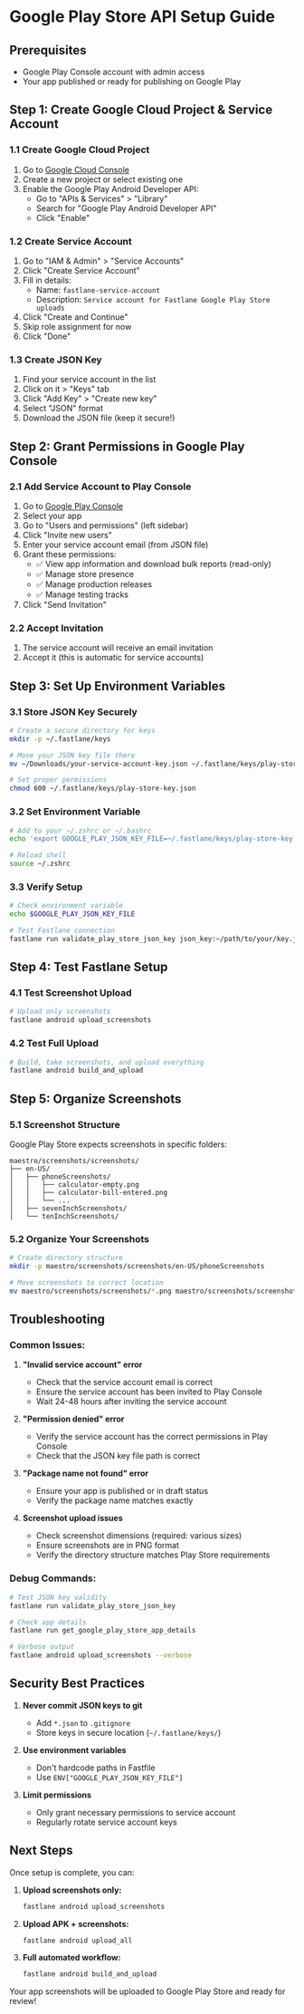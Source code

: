 # Google Play Store API Setup Guide

## Prerequisites
- Google Play Console account with admin access
- Your app published or ready for publishing on Google Play

## Step 1: Create Google Cloud Project & Service Account

### 1.1 Create Google Cloud Project
1. Go to [Google Cloud Console](https://console.cloud.google.com/)
2. Create a new project or select existing one
3. Enable the Google Play Android Developer API:
   - Go to "APIs & Services" > "Library"
   - Search for "Google Play Android Developer API"
   - Click "Enable"

### 1.2 Create Service Account
1. Go to "IAM & Admin" > "Service Accounts"
2. Click "Create Service Account"
3. Fill in details:
   - Name: `fastlane-service-account`
   - Description: `Service account for Fastlane Google Play Store uploads`
4. Click "Create and Continue"
5. Skip role assignment for now
6. Click "Done"

### 1.3 Create JSON Key
1. Find your service account in the list
2. Click on it > "Keys" tab
3. Click "Add Key" > "Create new key"
4. Select "JSON" format
5. Download the JSON file (keep it secure!)

## Step 2: Grant Permissions in Google Play Console

### 2.1 Add Service Account to Play Console
1. Go to [Google Play Console](https://play.google.com/console/)
2. Select your app
3. Go to "Users and permissions" (left sidebar)
4. Click "Invite new users"
5. Enter your service account email (from JSON file)
6. Grant these permissions:
   - ✅ View app information and download bulk reports (read-only)
   - ✅ Manage store presence
   - ✅ Manage production releases
   - ✅ Manage testing tracks
7. Click "Send Invitation"

### 2.2 Accept Invitation
1. The service account will receive an email invitation
2. Accept it (this is automatic for service accounts)

## Step 3: Set Up Environment Variables

### 3.1 Store JSON Key Securely
```bash
# Create a secure directory for keys
mkdir -p ~/.fastlane/keys

# Move your JSON key file there
mv ~/Downloads/your-service-account-key.json ~/.fastlane/keys/play-store-key.json

# Set proper permissions
chmod 600 ~/.fastlane/keys/play-store-key.json
```

### 3.2 Set Environment Variable
```bash
# Add to your ~/.zshrc or ~/.bashrc
echo 'export GOOGLE_PLAY_JSON_KEY_FILE=~/.fastlane/keys/play-store-key.json' >> ~/.zshrc

# Reload shell
source ~/.zshrc
```

### 3.3 Verify Setup
```bash
# Check environment variable
echo $GOOGLE_PLAY_JSON_KEY_FILE

# Test Fastlane connection
fastlane run validate_play_store_json_key json_key:~/path/to/your/key.json
```

## Step 4: Test Fastlane Setup

### 4.1 Test Screenshot Upload
```bash
# Upload only screenshots
fastlane android upload_screenshots
```

### 4.2 Test Full Upload
```bash
# Build, take screenshots, and upload everything
fastlane android build_and_upload
```

## Step 5: Organize Screenshots

### 5.1 Screenshot Structure
Google Play Store expects screenshots in specific folders:

```
maestro/screenshots/screenshots/
├── en-US/
│   ├── phoneScreenshots/
│   │   ├── calculator-empty.png
│   │   ├── calculator-bill-entered.png
│   │   └── ...
│   ├── sevenInchScreenshots/
│   └── tenInchScreenshots/
```

### 5.2 Organize Your Screenshots
```bash
# Create directory structure
mkdir -p maestro/screenshots/screenshots/en-US/phoneScreenshots

# Move screenshots to correct location
mv maestro/screenshots/screenshots/*.png maestro/screenshots/screenshots/en-US/phoneScreenshots/
```

## Troubleshooting

### Common Issues:

1. **"Invalid service account" error**
   - Check that the service account email is correct
   - Ensure the service account has been invited to Play Console
   - Wait 24-48 hours after inviting the service account

2. **"Permission denied" error**
   - Verify the service account has the correct permissions in Play Console
   - Check that the JSON key file path is correct

3. **"Package name not found" error**
   - Ensure your app is published or in draft status
   - Verify the package name matches exactly

4. **Screenshot upload issues**
   - Check screenshot dimensions (required: various sizes)
   - Ensure screenshots are in PNG format
   - Verify the directory structure matches Play Store requirements

### Debug Commands:
```bash
# Test JSON key validity
fastlane run validate_play_store_json_key

# Check app details
fastlane run get_google_play_store_app_details

# Verbose output
fastlane android upload_screenshots --verbose
```

## Security Best Practices

1. **Never commit JSON keys to git**
   - Add `*.json` to `.gitignore`
   - Store keys in secure location (`~/.fastlane/keys/`)

2. **Use environment variables**
   - Don't hardcode paths in Fastfile
   - Use `ENV["GOOGLE_PLAY_JSON_KEY_FILE"]`

3. **Limit permissions**
   - Only grant necessary permissions to service account
   - Regularly rotate service account keys

## Next Steps

Once setup is complete, you can:

1. **Upload screenshots only:**
   ```bash
   fastlane android upload_screenshots
   ```

2. **Upload APK + screenshots:**
   ```bash
   fastlane android upload_all
   ```

3. **Full automated workflow:**
   ```bash
   fastlane android build_and_upload
   ```

Your app screenshots will be uploaded to Google Play Store and ready for review!
